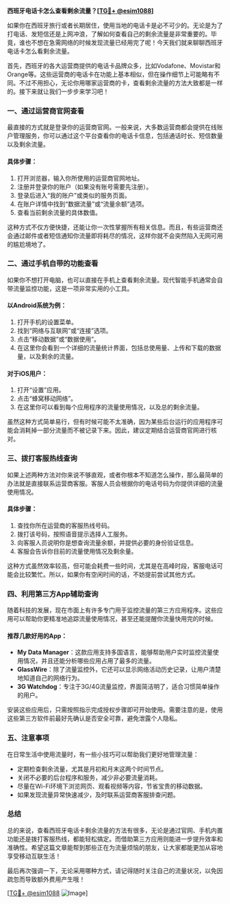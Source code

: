**西班牙电话卡怎么查看剩余流量？[[TG💪+ @esim1088](https://t.me/s/esim1088)]**

如果你在西班牙旅行或者长期居住，使用当地的电话卡是必不可少的。无论是为了打电话、发短信还是上网冲浪，了解如何查看自己的剩余流量是非常重要的。毕竟，谁也不想在急需网络的时候发现流量已经用完了呢！今天我们就来聊聊西班牙电话卡怎么看剩余流量。

首先，西班牙的各大运营商提供的电话卡品牌众多，比如Vodafone、Movistar和Orange等。这些运营商的电话卡在功能上基本相似，但在操作细节上可能略有不同。不过不用担心，无论你用哪家运营商的卡，查看剩余流量的方法大致都是一样的。接下来就让我们一步步来学习吧！

### **一、通过运营商官网查看**

最直接的方式就是登录你的运营商官网。一般来说，大多数运营商都会提供在线账户管理服务，你可以通过这个平台查看你的电话卡信息，包括通话时长、短信数量以及剩余流量。

#### **具体步骤：**
1. 打开浏览器，输入你所使用的运营商官网地址。
2. 注册并登录你的账户（如果没有账号需要先注册）。
3. 登录后进入“我的账户”或类似的服务页面。
4. 在账户详情中找到“数据流量”或“流量余额”选项。
5. 查看当前剩余流量的具体数值。

这种方式不仅方便快捷，还能让你一次性掌握所有相关信息。而且，有些运营商还会通过邮件或者短信通知你流量即将耗尽的情况，这样你就不会突然陷入无网可用的尴尬境地了。

### **二、通过手机自带的功能查看**

如果你不想打开电脑，也可以直接在手机上查看剩余流量。现代智能手机通常会自带流量监控功能，这是一项非常实用的小工具。

#### **以Android系统为例：**
1. 打开手机的设置菜单。
2. 找到“网络与互联网”或“连接”选项。
3. 点击“移动数据”或“数据使用”。
4. 在这里你会看到一个详细的流量统计界面，包括总使用量、上传和下载的数据量，以及剩余的流量。

#### **对于iOS用户：**
1. 打开“设置”应用。
2. 点击“蜂窝移动网络”。
3. 在这里你可以看到每个应用程序的流量使用情况，以及总的剩余流量。

虽然这种方式简单易行，但有时候可能不太准确，因为某些后台运行的应用程序可能会消耗掉一部分流量而不被记录下来。因此，建议定期结合运营商官网进行核对。

### **三、拨打客服热线查询**

如果上述两种方法对你来说不够直观，或者你根本不知道怎么操作，那么最简单的办法就是直接联系运营商客服。客服人员会根据你的电话号码为你提供详细的流量使用情况。

#### **具体步骤：**
1. 查找你所在运营商的客服热线号码。
2. 拨打该号码，按照语音提示选择人工服务。
3. 向客服人员说明你是想查询流量余额，并提供必要的身份验证信息。
4. 客服会告诉你目前的流量使用情况及剩余量。

这种方式虽然效率较高，但可能会耗费一些时间，尤其是在高峰时段，客服电话可能会比较繁忙。所以，如果你有空闲时间的话，不妨提前尝试其他方式。

### **四、利用第三方App辅助查询**

随着科技的发展，现在市面上有许多专门用于监控流量的第三方应用程序。这些应用可以帮助你更精准地追踪流量使用情况，甚至还能提醒你流量快用完的时候。

#### **推荐几款好用的App：**
- **My Data Manager**：这款应用支持多国语言，能够帮助用户实时监控流量使用情况，并且还能分析哪些应用占用了最多的流量。
- **GlassWire**：除了流量监控外，它还可以显示网络活动历史记录，让用户清楚地知道自己的网络行为。
- **3G Watchdog**：专注于3G/4G流量监控，界面简洁明了，适合习惯简单操作的用户。

安装这些应用后，只需按照指示完成授权步骤即可开始使用。需要注意的是，使用这些第三方软件前最好先确认是否安全可靠，避免泄露个人隐私。

### **五、注意事项**

在日常生活中使用流量时，有一些小技巧可以帮助我们更好地管理流量：
- 定期检查剩余流量，尤其是月初和月末这两个时间节点。
- 关闭不必要的后台程序和服务，减少非必要流量消耗。
- 尽量在Wi-Fi环境下浏览网页、观看视频等内容，节省宝贵的移动数据。
- 如果发现流量异常快速减少，及时联系运营商客服排查问题。

### **总结**

总的来说，查看西班牙电话卡剩余流量的方法有很多，无论是通过官网、手机内置功能还是拨打客服热线，都能轻松搞定。而借助第三方应用则能进一步提升效率和准确性。希望这篇文章能帮到那些正在为流量烦恼的朋友，让大家都能更加从容地享受移动互联生活！

最后再次强调一下，无论采用哪种方式，请记得随时关注自己的流量状况，以免因疏忽而导致额外费用产生哦！

[[TG💪+ @esim1088](https://t.me/s/esim1088) ![Image](https://i.postimg.cc/4NQfJmqS/Snipaste-2025-05-13-00-14-12.png)]